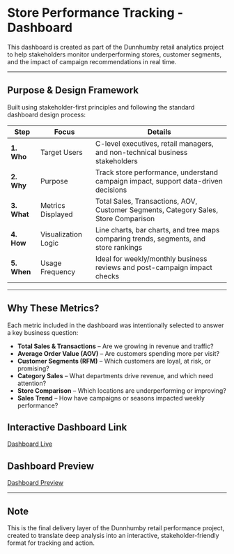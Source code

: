 # Store Performance Tracking - Dashboard

This dashboard is created as part of the Dunnhumby retail analytics project to help stakeholders monitor underperforming stores, customer segments, and the impact of campaign recommendations in real time.

---

## Purpose & Design Framework

Built using stakeholder-first principles and following the standard dashboard design process:

| Step | Focus | Details |
|------|-------|---------|
| **1. Who** | Target Users | C-level executives, retail managers, and non-technical business stakeholders |
| **2. Why** | Purpose | Track store performance, understand campaign impact, support data-driven decisions |
| **3. What** | Metrics Displayed | Total Sales, Transactions, AOV, Customer Segments, Category Sales, Store Comparison |
| **4. How** | Visualization Logic | Line charts, bar charts, and tree maps comparing trends, segments, and store rankings |
| **5. When** | Usage Frequency | Ideal for weekly/monthly business reviews and post-campaign impact checks |

---

## Why These Metrics?

Each metric included in the dashboard was intentionally selected to answer a key business question:

- **Total Sales & Transactions** – Are we growing in revenue and traffic?
- **Average Order Value (AOV)** – Are customers spending more per visit?
- **Customer Segments (RFM)** – Which customers are loyal, at risk, or promising?
- **Category Sales** – What departments drive revenue, and which need attention?
- **Store Comparison** – Which locations are underperforming or improving?
- **Sales Trend** – How have campaigns or seasons impacted weekly performance?

## Interactive Dashboard Link

[Dashboard Live](https://public.tableau.com/views/DunnhumbyStorePerformanceReportwithfilter/Dashboard1?:language=en-US&:sid=&:redirect=auth&:display_count=n&:origin=viz_share_link)

## Dashboard Preview

[Dashboard Preview](https://github.com/ashishkumar-ds/data-science-projects/blob/main/dunnhumby-retail-performance-analysis/dashboard/dashboard_screenshot.PNG)

---

## Note

This is the final delivery layer of the Dunnhumby retail performance project, created to translate deep analysis into an interactive, stakeholder-friendly format for tracking and action.

